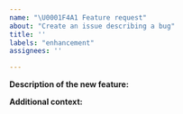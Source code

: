 ```yaml
---
name: "\U0001F4A1 Feature request"
about: "Create an issue describing a bug"
title: ''
labels: "enhancement"
assignees: ''

---
```


**Description of the new feature:**

<!--
A clear and concise description of what feature is to be integrated.
Is it related to a bug report issue? If so, this issue must be mentioned and linked.
-->

**Additional context:**

<!-- Add any other context or screenshots about this feature request here. -->